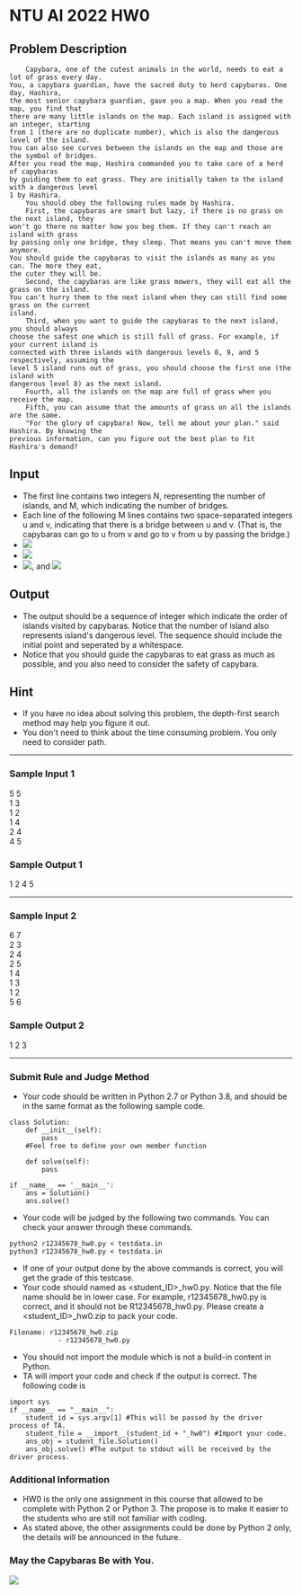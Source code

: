 # NTU AI 2022 HW0

## Problem Description
```
    Capybara, one of the cutest animals in the world, needs to eat a lot of grass every day. 
You, a capybara guardian, have the sacred duty to herd capybaras. One day, Hashira, 
the most senior capybara guardian, gave you a map. When you read the map, you find that 
there are many little islands on the map. Each island is assigned with an integer, starting 
from 1 (there are no duplicate number), which is also the dangerous level of the island. 
You can also see curves between the islands on the map and those are the symbol of bridges.     
After you read the map, Hashira commanded you to take care of a herd of capybaras 
by guiding them to eat grass. They are initially taken to the island with a dangerous level 
1 by Hashira.
    You should obey the following rules made by Hashira.
    First, the capybaras are smart but lazy, if there is no grass on the next island, they 
won't go there no matter how you beg them. If they can't reach an island with grass 
by passing only one bridge, they sleep. That means you can't move them anymore. 
You should guide the capybaras to visit the islands as many as you can. The more they eat, 
the cuter they will be.
    Second, the capybaras are like grass mowers, they will eat all the grass on the island.
You can't hurry them to the next island when they can still find some grass on the current 
island. 
    Third, when you want to guide the capybaras to the next island, you should always 
choose the safest one which is still full of grass. For example, if your current island is 
connected with three islands with dangerous levels 8, 9, and 5 respectively, assuming the 
level 5 island runs out of grass, you should choose the first one (the island with 
dangerous level 8) as the next island.
    Fourth, all the islands on the map are full of grass when you receive the map.
    Fifth, you can assume that the amounts of grass on all the islands are the same.
    "For the glory of capybara! Now, tell me about your plan." said Hashira. By knowing the 
previous information, can you figure out the best plan to fit Hashira's demand?
```       

## Input

* The first line contains two integers N, representing the number of islands, and M, which indicating the number of bridges.
* Each line of the following M lines contains two space-separated integers u and v, indicating that there is a bridge between u and v. (That is, the capybaras can go to u from v and go to v from u by passing the bridge.)
* <img src="https://latex.codecogs.com/svg.latex?{1}\leq{N}\leq{30}" />
* <img src="https://latex.codecogs.com/svg.latex?{0}\leq{M}\leq\frac{N(N-1)}{2}" />
* <img src="https://latex.codecogs.com/svg.latex?{1}\leq{u,v}\leq{N}" />, and <img src="https://latex.codecogs.com/svg.latex?{u}\neq{v}" />

## Output
* The output should be a sequence of integer which indicate the order of islands visited by capybaras. Notice that the number of island also represents island's dangerous level. The sequence should include the initial point and seperated by a whitespace.
* Notice that you should guide the capybaras to eat grass as much as possible, and you also need to consider the safety of capybara.

## Hint
* If you have no idea about solving this problem, the depth-first search method may help you figure it out.
* You don't need to think about the time consuming problem. You only need to consider path.
---


### Sample Input 1
5 5  
1 3  
1 2  
1 4  
2 4  
4 5  



### Sample Output 1
1 2 4 5


---

### Sample Input 2
6 7  
2 3  
2 4  
2 5  
1 4  
1 3  
1 2  
5 6  

### Sample Output 2
1 2 3


---



### Submit Rule and Judge Method
* Your code should be written in Python 2.7 or Python 3.8, and should be in the same format as the following sample code.
```python=
class Solution:
    def __init__(self):
        pass
    #Feel free to define your own member function
    
    def solve(self):
        pass

if __name__ == '__main__':
    ans = Solution()
    ans.solve()
```
* Your code will be judged  by the following two commands. You can check your answer through these commands.
```
python2 r12345678_hw0.py < testdata.in
python3 r12345678_hw0.py < testdata.in
```
* If one of your output done by the above commands is correct, you will get the grade of this testcase.
* Your code should named as <student_ID>_hw0.py. Notice that the file name should be in lower case. For example, r12345678_hw0.py is correct, and it should not be R12345678_hw0.py. Please create a <student_ID>_hw0.zip to pack your code. 
```
Filename: r12345678_hw0.zip
          	- r12345678_hw0.py
```

* You should not import the module which is not a build-in content in Python. 
* TA will import your code and check if the output is correct. The following code is

```python=
import sys
if __name__ == "__main__":
    student_id = sys.argv[1] #This will be passed by the driver process of TA.    
    student_file = __import__(student_id + "_hw0") #Import your code.
    ans_obj = student_file.Solution()
    ans_obj.solve() #The output to stdout will be received by the driver process.
```


### Additional Information
* HW0 is the only one assignment in this course that allowed to be complete with Python 2 or Python 3. The propose is to make it easier to the students who are still not familiar with coding. 
* As stated above, the other assignments could be done by Python 2 only, the details will be announced in the future.




### May the Capybaras Be with You.

![](https://i.imgur.com/TuQEMXA.jpg)
